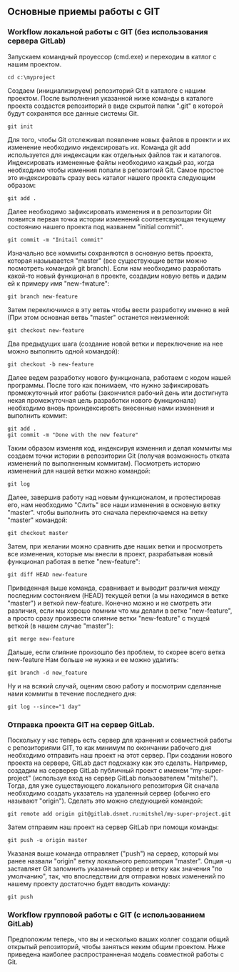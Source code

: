 ## Основные приемы работы с GIT

### Workflow локальной работы с GIT (без использования сервера GitLab)  

Запускаем командный проуессор (cmd.exe) и переходим в катлог с нашим проектом.  

    cd c:\myproject
  
Создаем (инициализируем) репозиторий Git в каталоге с нашим проектом. После выполнения указанной ниже команды в каталоге проекта создастся репозиторий в виде скрытой папки ".git" в которой будут сохранятся все данные системы Git.

    git init


Для того, чтобы Git отслеживал появление новых файлов в проекти и их изменение необходимо индексировать их. Команда git add используется для индексации как отдельных файлов так и каталогов. Индексировать измененные файлы необходимо каждый раз, когда необходимо чтобы изменния попали в репозитоий Git. Самое простое это индексировать сразу весь каталог нашего проекта следующим образом:

    git add .

Далее необходимо зафиксировать изменения и в репозитории Git появится первая точка истории изменений соответсвующая текущему состоянию нашего проекта под названем "initial commit".

    git commit -m "Initail commit"

Изначально все коммиты сохраняются в основную ветвь проекта, которая назыывается "master" (все существующие ветви можно посмотреть командой git branch). Если нам необходимо разработать какой-то новый функционал в проекте, создадим новую ветвь и дадим ей к примеру имя "new-fwature":

    git branch new-feature

Затем переключимся в эту ветвь чтобы вести разработку именно в ней (При этом основная ветвь "master" останется неизменной:

    git checkout new-feature

Два предыдущих шага (создание новой ветки и переключение на нее можно выполнить одной командой):

    git checkout -b new-feature

Далее ведем разработку нового функционала, работаем с кодом нашей программы. После того как понимаем, что нужно зафиксировать промежуточный итог работы (закончился рабочий день или достигнута некая промежуточная цель разработки нового функционала) необходимо вновь проиндексировть внесенные нами изменения и выполнить коммит:

    git add .
    git commit -m "Done with the new feature"

Таким образом изменяя код, индексируя изменния и делая коммиты мы создаем точки истории в репозитории Git (получая возможность отката изменений по выполненным коммитам). Посмотреть историю изменений для нашей ветки можно командой:

    git log

Далее, завершив работу над новым функционалом, и протестировав его, нам необходимо "Слить" все наши изменения в основную ветку "master". чтобы выполнить это сначала переключаемся на ветку "master" командой:

    git checkout master

Затем, при желании можно сравнить две наших ветки и просмотреть все изменения, которые мы внесли в проект, разрабатывая новый функционал работая в ветке "new-feature":

    git diff HEAD new-feature

Приведенная выше команда, сравнивает и выводит различия между последним состоняием (HEAD) текущей ветки (а мы находимся в ветке "master") и веткой new-feature. Конечно можно и не смотреть эти различия, если мы хорошо помним что мы делали в ветке "new-feature", а просто сразу произвести слияние ветки "new-feature" с ткущей веткой (в нашем случае "master"):

    git merge new-feature

Дальше, если слияние произошло без проблем, то скорее всего ветка new-feature Нам больше не нужна и ее можно удалить:

    git branch -d new_feature

Ну и на всякий случай, оценим свою работу и посмотрим сделанные нами коммиты в течение последнего дня:

    git log --since="1 day"


### Отправка проекта GIT на сервер GitLab.
Поскольку у нас теперь есть сервер для хранения и совместной работы с репозиториями GIT, то как минимум по окончании рабочего дня необходимо отправить наш проект на этот сервер. При создании нового проекта на сервере, GitLab даст подсказку как это сделать. Например, создадим на серверер GitLab публичный проект с именем "my-super-project" (используя вход на сервер GitLab пользователем "mitshel"). Тогда, для уже существующего локального репозитория Git сначала необходимо создать указатель на удаленный сервер (обычно его называют "origin"). Сделать это можно следующией командой:

    git remote add origin git@gitlab.dsnet.ru:mitshel/my-super-project.git

Затем отправим наш проект на сервер GitLab при помощи команды:

    git push -u origin master

Указаная выше команда отправляет ("push") на сервер, который мы ранее назвали "origin" ветку локального репозитория "master". Опция -u заставляет Git запомнить указанный сервер и ветку как значения "по умолчанию", так, что впоследствии для отправки новых изменений по нашему проекту достаточно будет вводить команду:

    git push


### Workflow групповой работы с GIT (с использованием GitLab)
Предположим теперь, что вы и несколько ваших коллег создали общий открытый репозиторий, чтобы заняться неким общим проектом. Ниже приведена наиболее распространненая модель совместной работы с Git.   

